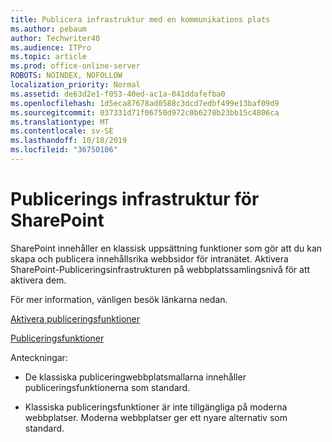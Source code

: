 ```yaml
---
title: Publicera infrastruktur med en kommunikations plats
ms.author: pebaum
author: Techwriter40
ms.audience: ITPro
ms.topic: article
ms.prod: office-online-server
ROBOTS: NOINDEX, NOFOLLOW
localization_priority: Normal
ms.assetid: de63d2e1-f053-40ed-ac1a-041ddafefba0
ms.openlocfilehash: 1d5eca87678ad0588c3dcd7edbf499e13baf09d9
ms.sourcegitcommit: 037331d71f06750d972c0b6278b23bb15c4806ca
ms.translationtype: MT
ms.contentlocale: sv-SE
ms.lasthandoff: 10/18/2019
ms.locfileid: "36750106"
---
```

# <a name="sharepoint-publishing-infrastructure"></a>Publicerings infrastruktur för SharePoint


SharePoint innehåller en klassisk uppsättning funktioner som gör att du kan skapa och publicera innehållsrika webbsidor för intranätet. Aktivera SharePoint-Publiceringsinfrastrukturen på webbplatssamlingsnivå för att aktivera dem.

För mer information, vänligen besök länkarna nedan.

[Aktivera publiceringsfunktioner](https://support.office.com/article/Enable-publishing-features-479677A6-8B33-4AC7-907D-071C1C7E4518)

[Publiceringsfunktioner](https://support.office.com/article/Features-enabled-in-a-SharePoint-Online-publishing-site-3AB3810C-3C2C-4361-9D0E-0CBE666EA0B0?wt.mc_id=O365_Portal_MMaven#__toc336865553)

Anteckningar:

- De klassiska publiceringwebbplatsmallarna innehåller publiceringsfunktionerna som standard.

- Klassiska publiceringsfunktioner är inte tillgängliga på moderna webbplatser. Moderna webbplatser ger ett nyare alternativ som standard.


